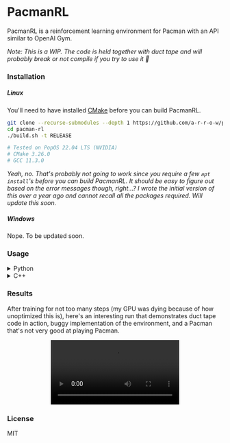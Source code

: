 # PacmanRL

PacmanRL is a reinforcement learning environment for Pacman with an API similar to OpenAI Gym.

*Note: This is a WIP. The code is held together with duct tape and will probably break or not compile if you try to use it 🫠*

### Installation

##### Linux

You'll need to have installed [CMake](https://cmake.org/) before you can build PacmanRL.

```bash
git clone --recurse-submodules --depth 1 https://github.com/a-r-r-o-w/pacman-rl.git
cd pacman-rl
./build.sh -t RELEASE

# Tested on PopOS 22.04 LTS (NVIDIA)
# CMake 3.26.0
# GCC 11.3.0
```

*Yeah, no. That's probably not going to work since you require a few `apt install`'s before you can build PacmanRL. It should be easy to figure out based on the error messages though, right...? I wrote the initial version of this over a year ago and cannot recall all the packages required. Will update this soon.*

##### Windows

Nope. To be updated soon.

### Usage

<details>
  <summary> Python </summary>

```python
import random
import time

# I haven't figured out how to write a setup.py yet to properly install this
import build.pacman_rl as pacman_rl

# No comments 😔 I'm sorry, I'll improve this soon...
config = pacman_rl.Config()
config.rows = 21
config.cols = 19
config.max_episode_steps = 200
config.pacman_lives = 3
config.map = [
    "###################",
    "#........#........#",
    "#@##.###.#.###.##@#",
    "#.................#",
    "#.##.#.#####.#.##.#",
    "#....#...#...#....#",
    "####.###.#.###.####",
    "####.#...0...#.####",
    "####.#.##G##.#.####",
    "#......#123#......#",
    "####.#.#####.#.####",
    "####.#...P...#.####",
    "####.#.#####.#.####",
    "#........#........#",
    "#.##.###.#.###.##.#",
    "#@.#...........#.@#",
    "##.#.#.#####.#.#.##",
    "#....#...#...#....#",
    "#.######.#.######.#",
    "#.................#",
    "###################",
]

random.seed(42)

# Don't name the below variables the same.
# There's this weird bug that causes the game to crash if you do.
# A C++ destructor is called twice apparently, due to the difference in how
# C++ and Python handle memory management.
# As I mentioned, this is held together with duct tape.
pacman_env = pacman_rl.make(config, pacman_rl.RenderMode.HUMAN)
env = pacman_rl.RecordVideoEnvironment(pacman_env)
state = env.reset()

moves = [
    pacman_rl.MovementDirection.right,
    pacman_rl.MovementDirection.left,
    pacman_rl.MovementDirection.up,
    pacman_rl.MovementDirection.down,
]

while not state.completed:
    old_pacman_location = state.pacman_location
    move = random.choice(moves)
    state = env.step(move)
    env.render()
    time.sleep(0.1)

env.close()
```

</details>

<details>
  <summary> C++ </summary>

```cpp
#include <iostream>
#include <thread>
#include <vector>

// TODO: Make a single header file to include all of these
#include "types.hpp"
#include "environment.hpp"
#include "wrappers/record_video_env.hpp"

int main() {
  const i32 sleep_ms = 50;

  // Sorry, will work on making this better
  const Config config = {
    .rows = 21,
    .cols = 19,
    .max_episode_steps = 200,
    .map = {
      "###################",
      "#........#........#",
      "#@##.###.#.###.##@#",
      "#.................#",
      "#.##.#.#####.#.##.#",
      "#....#...#...#....#",
      "####.###.#.###.####",
      "####.#...0...#.####",
      "####.#.##G##.#.####",
      "#......#123#......#",
      "####.#.#####.#.####",
      "####.#...P...#.####",
      "####.#.#####.#.####",
      "#........#........#",
      "#.##.###.#.###.##.#",
      "#@.#...........#.@#",
      "##.#.#.#####.#.#.##",
      "#....#...#...#....#",
      "#.######.#.######.#",
      "#.................#",
      "###################",
    },
    .pacman_lives = 3,
  };

  PacmanEnvironment p(config, RenderMode::human);
  RecordVideoEnvironment e(p);

  std::vector <MovementDirection> moves = {
    MovementDirection::left, MovementDirection::up, MovementDirection::right, MovementDirection::down
  };

  State state = e.reset();

  while (not state.completed) {
    state = e.step(moves[rand() % 4]);
    e.render();
    std::this_thread::sleep_for(std::chrono::milliseconds(sleep_ms));
  }

  e.close();

  return 0;
}
```
</details>

### Results

After training for not too many steps (my GPU was dying because of how unoptimized this is), here's an interesting run that demonstrates duct tape code in action, buggy implementation of the environment, and a Pacman that's not very good at playing Pacman.

<div align="center">
  <video src="https://github.com/a-r-r-o-w/pacman-rl/assets/72266394/c063757f-883e-408d-8aae-98005cdd24e0" controls autoplay> Your browser does not support the video tag. </video>
</div>

### License

MIT
